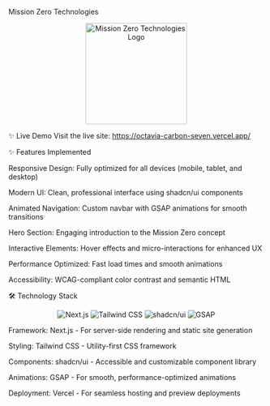 
Mission Zero Technologies 

<p align="center">
  <img src="/screenshots/hero-shot.png" alt="Mission Zero Technologies Logo" width="200"/>
</p>

✨ Live Demo
Visit the live site: https://octavia-carbon-seven.vercel.app/

✨ Features Implemented

Responsive Design: Fully optimized for all devices (mobile, tablet, and desktop)

Modern UI: Clean, professional interface using shadcn/ui components

Animated Navigation: Custom navbar with GSAP animations for smooth transitions

Hero Section: Engaging introduction to the Mission Zero concept

Interactive Elements: Hover effects and micro-interactions for enhanced UX

Performance Optimized: Fast load times and smooth animations

Accessibility: WCAG-compliant color contrast and semantic HTML



🛠️ Technology Stack
<p align="center">
  <img src="https://img.shields.io/badge/next.js-000000?style=for-the-badge&logo=nextdotjs&logoColor=white" alt="Next.js"/>
  <img src="https://img.shields.io/badge/Tailwind_CSS-38B2AC?style=for-the-badge&logo=tailwind-css&logoColor=white" alt="Tailwind CSS"/>
  <img src="https://img.shields.io/badge/shadcn/ui-000000?style=for-the-badge&logo=react&logoColor=white" alt="shadcn/ui"/>
  <img src="https://img.shields.io/badge/GSAP-88CE02?style=for-the-badge&logo=greensock&logoColor=white" alt="GSAP"/>
</p>

Framework: Next.js - For server-side rendering and static site generation

Styling: Tailwind CSS - Utility-first CSS framework

Components: shadcn/ui - Accessible and customizable component library

Animations: GSAP - For smooth, performance-optimized animations

Deployment: Vercel - For seamless hosting and preview deployments

